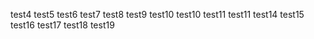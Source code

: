 test4
test5
test6
test7
test8
test9
test10
test10
test11
test11
test14
test15
test16
test17
test18
test19
